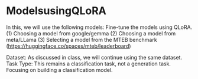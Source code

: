 # ModelsusingQLoRA
In this, we will use the following models:
Fine-tune the models using QLoRA.
(1) Choosing a model from google/gemma
(2) Choosing a model from meta/LLama
(3) Selecting a model from the MTEB benchmark (https://huggingface.co/spaces/mteb/leaderboard)

Dataset: As discussed in class, we will continue using the same dataset. 
Task Type: This remains a classification task, not a generation task. Focusing on building a classification model.

